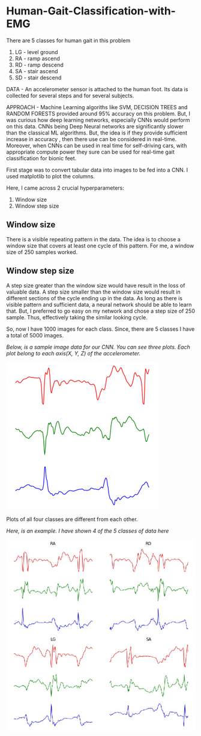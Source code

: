 # Human-Gait-Classification-with-EMG
There are 5 classes for human gait in this problem

1. LG - level ground
2. RA - ramp ascend
3. RD - ramp descend
4. SA - stair ascend
5. SD - stair descend

DATA - An accelerometer sensor is attached to the human foot. Its data is collected for several steps and for several subjects.

APPROACH - Machine Learning algoriths like SVM, DECISION TREES and RANDOM FORESTS provided around 95% accuracy on this problem. But, I was curious how deep learning networks, especially CNNs would perform on this data. CNNs being Deep Neural networks are significantly slower than the classical ML algorithms. But, the idea is if they provide sufficient increase in accuracy , then there use can be considered in real-time. Moreover, when CNNs can be used in real time for self-driving cars, with appropriate compute power they sure can be used for real-time gait classification for bionic feet.

First stage was to convert tabular data into images to be fed into a CNN. I used matplotlib to plot the columns.

Here, I came across 2 crucial hyperparameters:

1. Window size
2. Window step size


## Window size

There is a visible repeating pattern in the data. The idea is to choose a window size that covers at least one cycle of this pattern. For me, a window size of 250 samples worked.

## Window step size

A step size greater than the window size would have result in the loss of valuable data. 
A step size smaller than the window size would result in different sections of the cycle ending up in the data. As long as there is visible pattern and sufficient data, a neural network should be able to learn that. But, I preferred to go easy on my network and chose a step size of 250 sample. Thus, effectively taking the similar looking cycle. 

So, now I have 1000 images for each class. Since, there are 5 classes I have a total of 5000 images.

*Below, is a sample image data for our CNN. You can see three plots. Each plot belong to each axis(X, Y, Z) of the accelerometer.*

   ![](images/data_sample.png)
   
Plots of all four classes are different from each other.

*Here, is an example. I have shown 4 of the 5 classes of data here*

   ![](images/four_classes.jpg)

